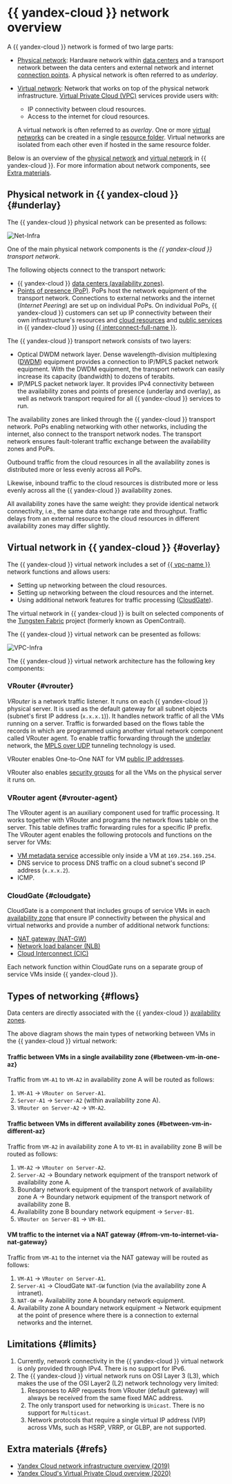 # {{ yandex-cloud }} network overview

A {{ yandex-cloud }} network is formed of two large parts:

* [Physical network](#underlay): Hardware network within [data centers](../../overview/concepts/geo-scope.md) and a transport network between the data centers and external network and internet [connection points](../../interconnect/concepts/pops.md). A physical network is often referred to as *underlay*.
* [Virtual network](#overlay): Network that works on top of the physical network infrastructure. [Virtual Private Cloud (VPC)](../../vpc/concepts/) services provide users with:
  * IP connectivity between cloud resources.
  * Access to the internet for cloud resources.

   A virtual network is often referred to as *overlay*. One or more [virtual networks](../../vpc/concepts/network.md) can be created in a single [resource folder](../../resource-manager/concepts/resources-hierarchy.md#folder). Virtual networks are isolated from each other even if hosted in the same resource folder.

Below is an overview of the [physical network](#underlay) and [virtual network](#overlay) in {{ yandex-cloud }}. For more information about network components, see [Extra materials](#refs).

## Physical network in {{ yandex-cloud }} {#underlay}

The {{ yandex-cloud }} physical network can be presented as follows:

![Net-Infra](../../_assets/overview/netinfra.svg)

One of the main physical network components is the *{{ yandex-cloud }} transport network*.

The following objects connect to the transport network:

* {{ yandex-cloud }} [data centers (availability zones)](../../overview/concepts/geo-scope.md).
* [Points of presence (PoP)](../../interconnect/concepts/pops.md). PoPs host the network equipment of the transport network. Connections to external networks and the internet (*Internet Peering*) are set up on individual PoPs. On individual PoPs, {{ yandex-cloud }} customers can set up IP connectivity between their own infrastructure's resources and [cloud resources](../../interconnect/concepts/priv-con.md) and [public services](../../interconnect/concepts/pub-con.md#svc-list) in {{ yandex-cloud }} using [{{ interconnect-full-name }}](../../interconnect/concepts/).

The {{ yandex-cloud }} transport network consists of two layers:

* Optical DWDM network layer. Dense wavelength-division multiplexing ([DWDM](https://en.wikipedia.org/wiki/Wavelength-division_multiplexing#DWDM_systems)) equipment provides a connection to IP/MPLS packet network equipment. With the DWDM equipment, the transport network can easily increase its capacity (bandwidth) to dozens of terabits.
* IP/MPLS packet network layer. It provides IPv4 connectivity between the availability zones and points of presence (underlay and overlay), as well as network transport required for all {{ yandex-cloud }} services to run.

The availability zones are linked through the {{ yandex-cloud }} transport network. PoPs enabling networking with other networks, including the internet, also connect to the transport network nodes. The transport network ensures fault-tolerant traffic exchange between the availability zones and PoPs.

Outbound traffic from the cloud resources in all the availability zones is distributed more or less evenly across all PoPs.

Likewise, inbound traffic to the cloud resources is distributed more or less evenly across all the {{ yandex-cloud }} availability zones.

All availability zones have the same weight: they provide identical network connectivity, i.e., the same data exchange rate and throughput. Traffic delays from an external resource to the cloud resources in different availability zones may differ slightly.

## Virtual network in {{ yandex-cloud }} {#overlay}

The {{ yandex-cloud }} virtual network includes a set of [{{ vpc-name }}](../../vpc/concepts/) network functions and allows users:

* Setting up networking between the cloud resources.
* Setting up networking between the cloud resources and the internet.
* Using additional network features for traffic processing ([CloudGate](#cloudgate)).

The virtual network in {{ yandex-cloud }} is built on selected components of the [Tungsten Fabric](https://github.com/tungstenfabric/opencontrails-docs) project (formerly known as OpenContrail).

The {{ yandex-cloud }} virtual network can be presented as follows:

![VPC-Infra](../../_assets/overview/vpcinfra.svg)

The {{ yandex-cloud }} virtual network architecture has the following key components:

### VRouter {#vrouter}

*VRouter* is a network traffic listener. It runs on each {{ yandex-cloud }} physical server. It is used as the default gateway for all subnet objects (subnet's first IP address (`x.x.x.1`)). It handles network traffic of all the VMs running on a server. Traffic is forwarded based on the flows table the records in which are programmed using another virtual network component called VRouter agent. To enable traffic forwarding through the [underlay](#underlay) network, the [MPLS over UDP](https://datatracker.ietf.org/doc/html/rfc7510) tunneling technology is used.

VRouter enables One-to-One NAT for VM [public IP addresses](../../vpc/concepts/address.md#public-addresses).

VRouter also enables [security groups](../../vpc/concepts/security-groups.md) for all the VMs on the physical server it runs on.

### VRouter agent {#vrouter-agent}

The VRouter agent is an auxiliary component used for traffic processing. It works together with VRouter and programs the network flows table on the server. This table defines traffic forwarding rules for a specific IP prefix. The VRouter agent enables the following protocols and functions on the server for VMs:

* [VM metadata service](../../compute/concepts/vm-metadata.md) accessible only inside a VM at `169.254.169.254`.
* DNS service to process DNS traffic on a cloud subnet's second IP address (`x.x.x.2`).
* ICMP.

### CloudGate {#cloudgate}

CloudGate is a component that includes groups of service VMs in each [availability zone](../../overview/concepts/geo-scope.md) that ensure IP connectivity between the physical and virtual networks and provide a number of additional network functions:

* [NAT gateway (NAT-GW)](../../vpc/concepts/gateways.md)
* [Network load balancer (NLB)](../../network-load-balancer/concepts/)
* [Cloud Interconnect (CIC)](../../interconnect/concepts/)

Each network function within CloudGate runs on a separate group of service VMs inside {{ yandex-cloud }}.

## Types of networking {#flows}

Data centers are directly associated with the {{ yandex-cloud }} [availability zones](../../overview/concepts/geo-scope.md).

The above diagram shows the main types of networking between VMs in the {{ yandex-cloud }} virtual network:

#### Traffic between VMs in a single availability zone {#between-vm-in-one-az}

Traffic from `VM-A1` to `VM-A2` in availability zone A will be routed as follows:

1. `VM-A1` → `VRouter on Server-A1`.
1. `Server-A1` → `Server-A2` (within availability zone A).
1. `VRouter on Server-A2` → `VM-A2`.

#### Traffic between VMs in different availability zones {#between-vm-in-different-az}

Traffic from `VM-A2` in availability zone A to `VM-B1` in availability zone B will be routed as follows:

1. `VM-A2` → `VRouter on Server-A2`.
1. `Server-A2` → Boundary network equipment of the transport network of availability zone A.
1. Boundary network equipment of the transport network of availability zone A → Boundary network equipment of the transport network of availability zone B.
1. Availability zone B boundary network equipment → `Server-B1`.
1. `VRouter on Server-B1` → `VM-B1`.

#### VM traffic to the internet via a NAT gateway {#from-vm-to-internet-via-nat-gateway}

Traffic from `VM-A1` to the internet via the NAT gateway will be routed as follows:

1. `VM-A1` → `VRouter on Server-A1`.
1. `Server-A1` → CloudGate `NAT-GW` function (via the availability zone A intranet).
1. `NAT-GW` → Availability zone A boundary network equipment.
1. Availability zone A boundary network equipment → Network equipment at the point of presence where there is a connection to external networks and the internet.

## Limitations {#limits}

1. Currently, network connectivity in the {{ yandex-cloud }} virtual network is only provided through IPv4. There is no support for IPv6.
1. The {{ yandex-cloud }} virtual network runs on OSI Layer 3 (L3), which makes the use of the OSI Layer2 (L2) network technology very limited:
   1. Responses to ARP requests from VRouter (default gateway) will always be received from the same fixed MAC address.
   1. The only transport used for networking is `Unicast`. There is no support for `Multicast`.
   1. Network protocols that require a single virtual IP address (VIP) across VMs, such as HSRP, VRRP, or GLBP, are not supported.

## Extra materials {#refs}

* [Yandex Cloud network infrastructure overview (2019)](https://habr.com/ru/companies/yandex/articles/437816/)
* [Yandex Cloud's Virtual Private Cloud overview (2020)](https://habr.com/ru/companies/yandex/articles/487694/)
